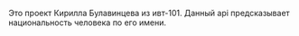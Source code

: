 Это проект Кирилла Булавинцева из ивт-101. Данный api предсказывает национальность человека по его имени.
